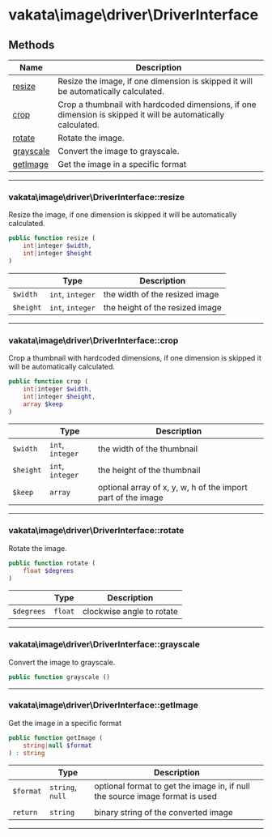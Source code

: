 # vakata\image\driver\DriverInterface


## Methods

| Name | Description |
|------|-------------|
|[resize](#vakata\image\driver\driverinterfaceresize)|Resize the image, if one dimension is skipped it will be automatically calculated.|
|[crop](#vakata\image\driver\driverinterfacecrop)|Crop a thumbnail with hardcoded dimensions, if one dimension is skipped it will be automatically calculated.|
|[rotate](#vakata\image\driver\driverinterfacerotate)|Rotate the image.|
|[grayscale](#vakata\image\driver\driverinterfacegrayscale)|Convert the image to grayscale.|
|[getImage](#vakata\image\driver\driverinterfacegetimage)|Get the image in a specific format|

---



### vakata\image\driver\DriverInterface::resize
Resize the image, if one dimension is skipped it will be automatically calculated.  


```php
public function resize (  
    int|integer $width,  
    int|integer $height  
)   
```

|  | Type | Description |
|-----|-----|-----|
| `$width` | `int`, `integer` | the width of the resized image |
| `$height` | `int`, `integer` | the height of the resized image |

---


### vakata\image\driver\DriverInterface::crop
Crop a thumbnail with hardcoded dimensions, if one dimension is skipped it will be automatically calculated.  


```php
public function crop (  
    int|integer $width,  
    int|integer $height,  
    array $keep  
)   
```

|  | Type | Description |
|-----|-----|-----|
| `$width` | `int`, `integer` | the width of the thumbnail |
| `$height` | `int`, `integer` | the height of the thumbnail |
| `$keep` | `array` | optional array of x, y, w, h of the import part of the image |

---


### vakata\image\driver\DriverInterface::rotate
Rotate the image.  


```php
public function rotate (  
    float $degrees  
)   
```

|  | Type | Description |
|-----|-----|-----|
| `$degrees` | `float` | clockwise angle to rotate |

---


### vakata\image\driver\DriverInterface::grayscale
Convert the image to grayscale.  


```php
public function grayscale ()   
```


---


### vakata\image\driver\DriverInterface::getImage
Get the image in a specific format  


```php
public function getImage (  
    string|null $format  
) : string    
```

|  | Type | Description |
|-----|-----|-----|
| `$format` | `string`, `null` | optional format to get the image in, if null the source image format is used |
|  |  |  |
| `return` | `string` | binary string of the converted image |

---

